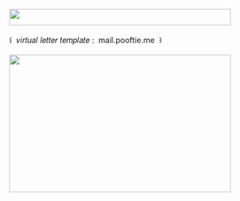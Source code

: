<img width="400" height="30" src="https://middlepot.com/img/lacey.png">\
  \
 ‌ ‌ ‌ ‌ ‌ ‌ ‌꒰ ‌ 𝑣𝑖𝑟𝑡𝑢𝑎𝑙 𝑙𝑒𝑡𝑡𝑒𝑟 𝑡𝑒𝑚𝑝𝑙𝑎𝑡𝑒 : ‌ mail.pooftie.me ‌ ꒱\
  \
<a href="https://mail.pooftie.me"><img width="400" height="250" src="https://middlepot.com/img/letters.jpg"></a>
